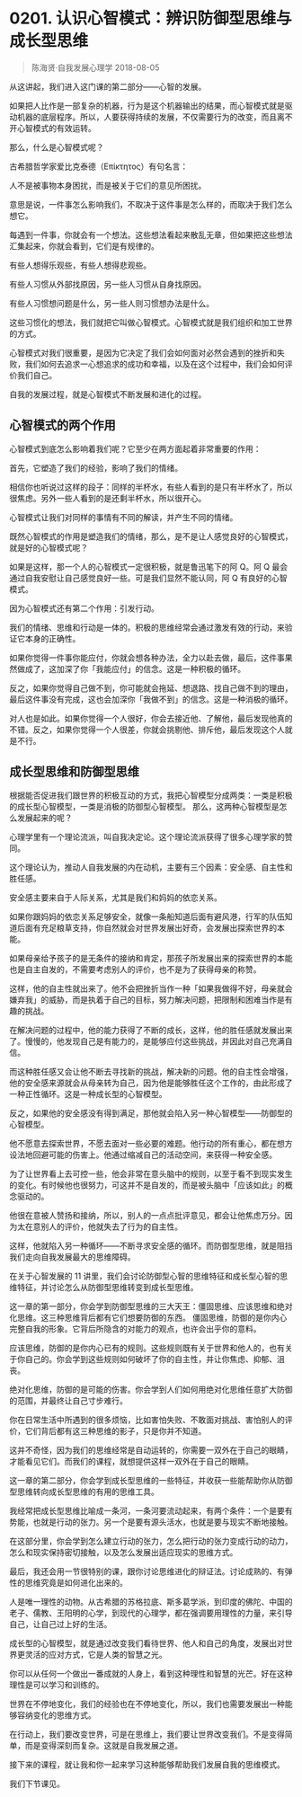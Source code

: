 # 0201. 认识心智模式：辨识防御型思维与成长型思维
> 陈海贤·自我发展心理学
2018-08-05

从这讲起，我们进入这门课的第二部分——心智的发展。

如果把人比作是一部复杂的机器，行为是这个机器输出的结果，而心智模式就是驱动机器的底层程序。所以，人要获得持续的发展，不仅需要行为的改变，而且离不开心智模式的有效运转。

那么，什么是心智模式呢？

古希腊哲学家爱比克泰德（Επίκτητος）有句名言：

人不是被事物本身困扰，而是被关于它们的意见所困扰。

意思是说，一件事怎么影响我们，不取决于这件事是怎么样的，而取决于我们怎么想它。

每遇到一件事，你就会有一个想法。这些想法看起来散乱无章，但如果把这些想法汇集起来，你就会看到，它们是有规律的。

有些人想得乐观些，有些人想得悲观些。

有些人习惯从外部找原因，另一些人习惯从自身找原因。

有些人习惯想问题是什么，另一些人则习惯想办法是什么。

这些习惯化的想法，我们就把它叫做心智模式。心智模式就是我们组织和加工世界的方式。

心智模式对我们很重要，是因为它决定了我们会如何面对必然会遇到的挫折和失败，我们如何去追求一心想追求的成功和幸福，以及在这个过程中，我们会如何评价我们自己。

自我的发展过程，就是心智模式不断发展和进化的过程。

## 心智模式的两个作用
心智模式到底怎么影响着我们呢？它至少在两方面起着非常重要的作用：

首先，它塑造了我们的经验，影响了我们的情绪。

相信你也听说过这样的段子：同样的半杯水，有些人看到的是只有半杯水了，所以很焦虑。另外一些人看到的是还剩半杯水，所以很开心。

心智模式让我们对同样的事情有不同的解读，并产生不同的情绪。

既然心智模式的作用是塑造我们的情绪，那么，是不是让人感觉良好的心智模式，就是好的心智模式呢？

如果是这样，那一个人的心智模式一定很积极，就是鲁迅笔下的阿 Q。阿 Q 最会通过自我安慰让自己感觉良好一些。可是我们显然不能认同，阿 Q 有良好的心智模式。

因为心智模式还有第二个作用：引发行动。

我们的情绪、思维和行动是一体的。积极的思维经常会通过激发有效的行动，来验证它本身的正确性。

如果你觉得一件事你能应付，你就会想各种办法，全力以赴去做，最后，这件事果然做成了，这加深了你「我能应付」的信念。这是一种积极的循环。

反之，如果你觉得自己做不到，你可能就会拖延、想退路、找自己做不到的理由，最后这件事没有完成，这也会加深你「我做不到」的信念。这是一种消极的循环。

对人也是如此。如果你觉得一个人很好，你会去接近他、了解他，最后发现他真的不错。反之，如果你觉得一个人很差，你就会挑剔他、排斥他，最后发现这个人就是不行。

## 成长型思维和防御型思维
根据能否促进我们跟世界的积极互动的方式，我把心智模型分成两类：一类是积极的成长型心智模型，一类是消极的防御型心智模型。
那么，这两种心智模型是怎么发展起来的呢？

心理学里有一个理论流派，叫自我决定论。这个理论流派获得了很多心理学家的赞同。

这个理论认为，推动人自我发展的内在动机，主要有三个因素：安全感、自主性和胜任感。

安全感主要来自于人际关系，尤其是我们和妈妈的依恋关系。

如果你跟妈妈的依恋关系足够安全，就像一条船知道后面有避风港，行军的队伍知道后面有充足粮草支持，你自然就会对世界发展出好奇，会发展出探索世界的本能。

如果母亲给予孩子的是无条件的接纳和肯定，那孩子所发展出来的探索世界的本能也是自主自发的，不需要考虑别人的评价，也不是为了获得母亲的称赞。

这样，他的自主性就出来了。他不会把挫折当作一种「如果我做得不好，母亲就会嫌弃我」的威胁，而是执着于自己的目标，努力解决问题，把限制和困难当作是有趣的挑战。

在解决问题的过程中，他的能力获得了不断的成长，这样，他的胜任感就发展出来了。慢慢的，他发现自己是有能力的，是能够应付这些挑战，并因此对自己充满自信。

而这种胜任感又会让他不断去寻找新的挑战，解决新的问题。他的自主性会增强，他的安全感来源就会从母亲转为自己，因为他是能够胜任这个工作的，由此形成了一种正性循环。这是一种成长型的心智模型。

反之，如果他的安全感没有得到满足，那他就会陷入另一种心智模型——防御型的心智模型。

他不愿意去探索世界，不愿去面对一些必要的难题。他行动的所有重心，都在想方设法地回避可能的伤害上。他通过缩减自己的活动空间，来获得一种安全感。

为了让世界看上去可控一些，他会非常在意头脑中的规则，以至于看不到现实发生的变化。有时候他也很努力，可这并不是自发的，而是被头脑中「应该如此」的概念驱动的。

他很在意被人赞扬和接纳，所以，别人的一点点批评意见，都会让他焦虑万分。因为太在意别人的评价，他就失去了行为的自主性。

这样，他就陷入另一种循环——不断寻求安全感的循环。而防御型思维，就是阻挡我们走向自我发展最大的思维障碍。

在关于心智发展的 11 讲里，我们会讨论防御型心智的思维特征和成长型心智的思维特征，并讨论怎么从防御型思维转变到成长型思维。

这一章的第一部分，你会学到防御型思维的三大天王：僵固思维、应该思维和绝对化思维。这三种思维背后都有它们想要防御的东西。
僵固思维，防御的是你内心完整自我的形象。它背后所隐含的对能力的观点，也许会出乎你的意料。

应该思维，防御的是你内心已有的规则。这些规则既有关于世界和他人的，也有关于你自己的。你会学到这些规则如何破坏了你的自主性，并让你焦虑、抑郁、沮丧。

绝对化思维，防御的是可能的伤害。你会学到人们如何用绝对化思维任意扩大防御的范围，并最终让自己寸步难行。

你在日常生活中所遇到的很多烦恼，比如害怕失败、不敢面对挑战、害怕别人的评价，它们背后都有这三种思维的影子，只是你并不知道。

这并不奇怪，因为我们的思维经常是自动运转的，你需要一双外在于自己的眼睛，才能看见它们。而我们的课程，就想提供这样一双外在于自己的眼睛。

这一章的第二部分，你会学到成长型思维的一些特征，并收获一些能帮助你从防御型思维转向成长型思维的有用的思维工具。

我经常把成长型思维比喻成一条河，一条河要流动起来，有两个条件：一个是要有势能，也就是行动的张力。另一个是要有源头活水，也就是要与现实不断地接触。

在这部分里，你会学到怎么建立行动的张力，怎么把行动的张力变成行动的动力，怎么和现实保持密切接触，以及怎么发展出适应现实的思维方式。

最后，我还会用一节很特别的课，跟你讨论思维进化的辩证法。讨论成熟的、有弹性的思维究竟是如何进化出来的。

人是唯一理性的动物。从古希腊的苏格拉底、斯多葛学派，到印度的佛陀、中国的老子、儒教、王阳明的心学，到现代的心理学，都在强调要用理性的力量，来引导自己，让自己过上好的生活。

成长型的心智模型，就是通过改变我们看待世界、他人和自己的角度，发展出对世界更灵活的应对方式，它是人类的智慧之光。

你可以从任何一个做出一番成就的人身上，看到这种理性和智慧的光芒。好在这种理性是可以学习和训练的。

世界在不停地变化，我们的经验也在不停地变化，所以，我们也需要发展出一种能够容纳变化的思维方式。

在行动上，我们要改变世界，可是在思维上，我们要让世界改变我们。不是变得简单，而是变得深刻而复杂。这就是自我发展之道。

接下来的课程，就让我和你一起来学习这种能够帮助我们发展自我的思维模式。

我们下节课见。


